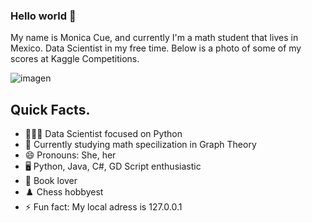 ### Hello world 👋

My name is Monica Cue, and currently I'm a math student that lives in Mexico. Data Scientist in my free time. Below is a photo of some of my scores at Kaggle Competitions.

![imagen](https://user-images.githubusercontent.com/92287501/136801112-ab8a3f90-08a6-48b3-962b-96f76f455ec1.png)

## Quick Facts.

- 🏃🏻‍♀️ Data Scientist focused on Python
- 🌱 Currently studying math specilization in Graph Theory
- 😄 Pronouns: She, her
- 🖥️ Python, Java, C#, GD Script enthusiastic
- 📖 Book lover
- ♟️ Chess hobbyest
- ⚡ Fun fact: My local adress is 127.0.0.1
